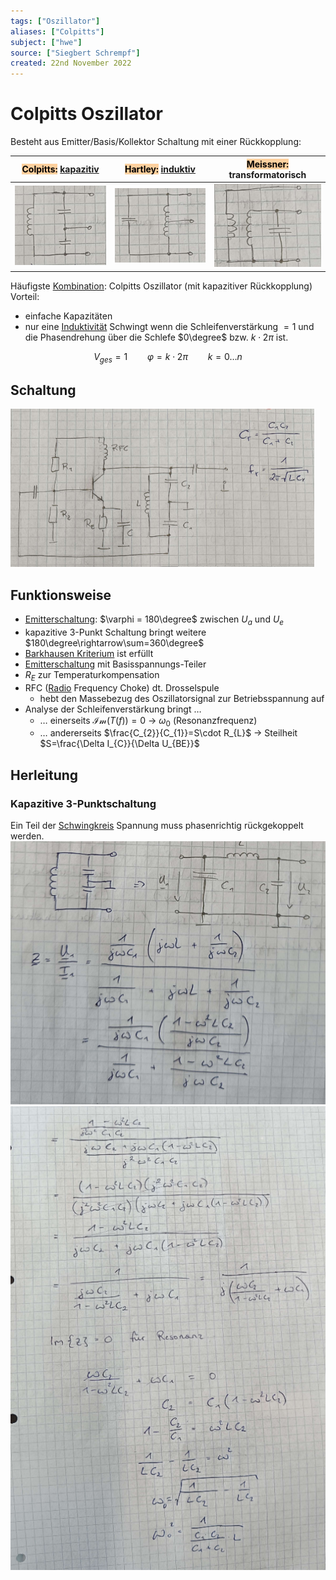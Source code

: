 ```yaml
---
tags: ["Oszillator"]
aliases: ["Colpitts"]
subject: ["hwe"]
source: ["Siegbert Schrempf"]
created: 22nd November 2022
---
```


# Colpitts Oszillator
Besteht aus Emitter/Basis/Kollektor Schaltung mit einer Rückkopplung:

| <mark style="background: #FFB86CA6;">Colpitts:</mark> [kapazitiv](../Kapazität.md) | <mark style="background: #FFB86CA6;">Hartley:</mark> [induktiv](../Induktivitäten.md) | <mark style="background: #FFB86CA6;">Meissner:</mark> transformatorisch |
| ---------------------------------------------------------------------------------- | ------------------------------------------------------------------------------------- | ----------------------------------------------------------------------- |
| ![colpitts1](../assets/colpitts1.png)                                              | ![](../assets/Hartley.png)                                                            | ![](../assets/Meissner.png)                                             |

Häufigste [Kombination](../../mathe/mathe%20(5)/Kombination.md): Colpitts Oszillator (mit kapazitiver Rückkopplung)
Vorteil: 
- einfache Kapazitäten
- nur eine [Induktivität](../Induktivitäten.md)
Schwingt wenn die Schleifenverstärkung $=1$ und die Phasendrehung über die Schlefe $0\degree$ bzw. $k\cdot2\pi$ ist.

$$V_{ges}=1 \qquad \varphi = k\cdot2\pi \qquad k=0\dots n$$

## Schaltung
![colp-sch](../assets/colp-sch.png)

## Funktionsweise
- [Emitterschaltung](../Halbleiter/Kollektorfolger.md): $\varphi = 180\degree$ zwischen $U_{a}$ und $U_{e}$
- kapazitive 3-Punkt Schaltung bringt weitere $180\degree\rightarrow\sum=360\degree$
- [Barkhausen Kriterium](Barkhausen%20Kriterium.md) ist erfüllt
- [Emitterschaltung](../Halbleiter/Kollektorfolger.md) mit Basisspannungs-Teiler
- $R_{E}$ zur Temperaturkompensation
- RFC ([Radio](../../hf-technik/Rundfunk.md) Frequency Choke) dt. Drosselspule
	- hebt den Massebezug des Oszillatorsignal zur Betriebsspannung auf
- Analyse der Schleifenverstärkung bringt …
	- … einerseits $\mathcal{Im}(T(f))=0$ -> $\omega_{0}$ (Resonanzfrequenz)
	- … andererseits $\frac{C_{2}}{C_{1}}=S\cdot R_{L}$ -> Steilheit $S=\frac{\Delta I_{C}}{\Delta U_{BE}}$

## Herleitung

### Kapazitive 3-Punktschaltung

Ein Teil der [Schwingkreis](../../mathe/mathe%20(4)/Schwingkreise.md) Spannung muss phasenrichtig rückgekoppelt werden.
![500](../assets/Pasted%20image%2020221128104351.png)
![Pasted image 20221128104421](../assets/Pasted%20image%2020221128104421.png)
